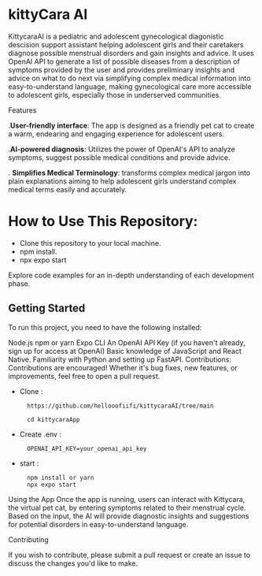 # kittyCara AI
KittycaraAI is a pediatric and adolescent gynecological diagonistic descision support assistant helping adolescent girls and their caretakers diagnose possible menstrual disorders and gain insights and advice. 
It uses OpenAI API to generate a list of possible diseases from a description of symptoms provided by the user and provides preliminary insights and advice on what to do next via simplifying complex medical information into easy-to-understand language, making  gynecological care more accessible to adolescent girls, especially those in underserved communities.


Features

.**User-friendly interface**: The app is designed as a friendly pet cat to create a warm, endearing and engaging experience for adolescent users.

.**AI-powered diagnosis**: Utilizes the power of OpenAI's API to analyze symptoms, suggest possible medical conditions and provide advice.

. **Simplifies Medical Terminology**: transforms complex medical jargon into plain explanations aiming to help adolescent girls understand complex medical terms easily and accurately.


# How to Use This Repository:

- Clone this repository to your local machine.
- npm install.
- npx expo start

Explore code examples for an in-depth understanding of each development phase.

## Getting Started

To run this project, you need to have the following installed:

Node.js
npm or yarn
Expo CLI
An OpenAI API Key (if you haven't already, sign up for access at OpenAI)
Basic knowledge of JavaScript and React Native.
Familiarity with Python and setting up FastAPI.
Contributions:
Contributions are encouraged! Whether it's bug fixes, new features, or improvements, feel free to open a pull request.

- Clone :

        https://github.com/hellooofiifi/kittycaraAI/tree/main
        
        cd kittycaraApp
- Create .env :

        OPENAI_API_KEY=your_openai_api_key


- start : 

        npm install or yarn
        npx expo start

Using the App
Once the app is running, users can interact with Kittycara, the virtual pet cat, by entering symptoms related to their menstrual cycle. Based on the input, the AI will provide diagnostic insights and suggestions for potential disorders in easy-to-understand language.

Contributing

If you wish to contribute, please submit a pull request or create an issue to discuss the changes you'd like to make.
